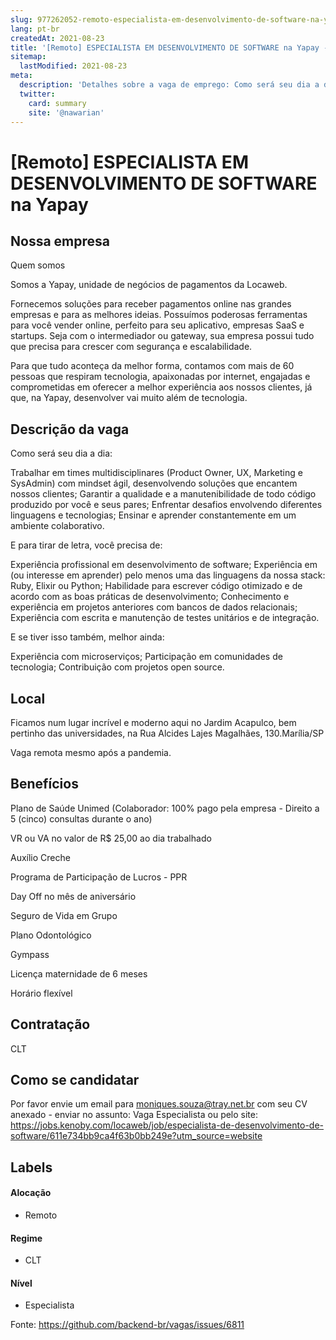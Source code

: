 ```yaml
---
slug: 977262052-remoto-especialista-em-desenvolvimento-de-software-na-yapay
lang: pt-br
createdAt: 2021-08-23
title: '[Remoto] ESPECIALISTA EM DESENVOLVIMENTO DE SOFTWARE na Yapay - Vaga de Emprego'
sitemap:
  lastModified: 2021-08-23
meta:
  description: 'Detalhes sobre a vaga de emprego: Como será seu dia a dia: Trabalhar em times multidisciplinares (Product Owner, UX, Marketing e SysAdmin) com mindset ágil, desenvolvendo soluções que encantem nossos clientes; Garantir a qualidade e a manutenibilidade de todo código produzido por você e seus pares; Enfrentar desafios envolvendo diferentes linguagens e tecnologias; Ensinar e aprender constantemente em um ambiente colaborativo.  E para tirar de letra, você precisa de: Experiência profissional em desenvolvimento de software; Experiência em (ou interesse em aprender) pelo menos uma das linguagens da nossa stack: Ruby, Elixir ou Python; Habilidade para escrever código otimizado e de acordo com as boas práticas de desenvolvimento; Conhecimento e experiência em projetos anteriores com bancos de dados relacionais; Experiência com escrita e manutenção de testes unitários e de integração. E se tiver isso também, melhor ainda: Experiência com microserviços; Participação em comunidades de tecnologia; Contribuição com projetos open source.'
  twitter:
    card: summary
    site: '@nawarian'
---
```


# [Remoto] ESPECIALISTA EM DESENVOLVIMENTO DE SOFTWARE na Yapay



## Nossa empresa
Quem somos

Somos a Yapay, unidade de negócios de pagamentos da Locaweb.  

Fornecemos soluções para receber pagamentos online nas grandes empresas e para as melhores ideias. Possuímos poderosas ferramentas para você vender online, perfeito para seu aplicativo, empresas SaaS e startups. Seja com o intermediador ou gateway, sua empresa possui tudo que precisa para crescer com segurança e escalabilidade.

Para que tudo aconteça da melhor forma, contamos com mais de 60 pessoas que respiram tecnologia, apaixonadas por internet, engajadas e comprometidas em oferecer a melhor experiência aos nossos clientes, já que, na Yapay, desenvolver vai muito além de tecnologia.
## Descrição da vaga

Como será seu dia a dia:

Trabalhar em times multidisciplinares (Product Owner, UX, Marketing e SysAdmin) com mindset ágil, desenvolvendo soluções que encantem nossos clientes;
Garantir a qualidade e a manutenibilidade de todo código produzido por você e seus pares;
Enfrentar desafios envolvendo diferentes linguagens e tecnologias;
Ensinar e aprender constantemente em um ambiente colaborativo. 

E para tirar de letra, você precisa de:

Experiência profissional em desenvolvimento de software;
Experiência em (ou interesse em aprender) pelo menos uma das linguagens da nossa stack: Ruby, Elixir ou Python;
Habilidade para escrever código otimizado e de acordo com as boas práticas de desenvolvimento;
Conhecimento e experiência em projetos anteriores com bancos de dados relacionais;
Experiência com escrita e manutenção de testes unitários e de integração.

E se tiver isso também, melhor ainda:

Experiência com microserviços;
Participação em comunidades de tecnologia;
Contribuição com projetos open source.

## Local

Ficamos num lugar incrível e moderno aqui no Jardim Acapulco, bem pertinho das universidades, na Rua Alcides Lajes Magalhães, 130.Marília/SP

Vaga remota mesmo após a pandemia.

## Benefícios

Plano de Saúde Unimed (Colaborador: 100% pago pela empresa - Direito a 5 (cinco) consultas durante o ano)

VR ou VA no valor de R$ 25,00 ao dia trabalhado

Auxílio Creche

Programa de Participação de Lucros - PPR

Day Off no mês de aniversário

Seguro de Vida em Grupo

Plano Odontológico

Gympass

Licença maternidade de 6 meses

Horário flexível

## Contratação

CLT

## Como se candidatar

Por favor envie um email para moniques.souza@tray.net.br com seu CV anexado - enviar no assunto: Vaga Especialista ou pelo site: https://jobs.kenoby.com/locaweb/job/especialista-de-desenvolvimento-de-software/611e734bb9ca4f63b0bb249e?utm_source=website


## Labels
<!-- retire os labels que não fazem sentido à vaga -->

#### Alocação
- Remoto

#### Regime
- CLT

#### Nível
- Especialista




Fonte: https://github.com/backend-br/vagas/issues/6811